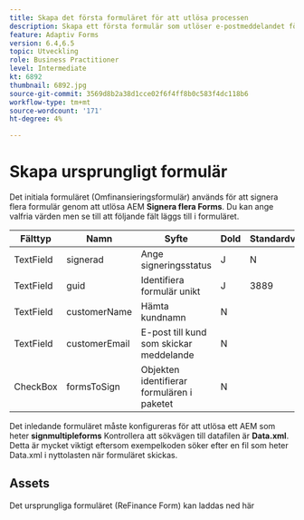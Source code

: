 ```yaml
---
title: Skapa det första formuläret för att utlösa processen
description: Skapa ett första formulär som utlöser e-postmeddelandet för att starta signeringsprocessen.
feature: Adaptiv Forms
version: 6.4,6.5
topic: Utveckling
role: Business Practitioner
level: Intermediate
kt: 6892
thumbnail: 6892.jpg
source-git-commit: 3569d8b2a38d1cce02f6f4ff8b0c583f4dc118b6
workflow-type: tm+mt
source-wordcount: '171'
ht-degree: 4%

---
```



# Skapa ursprungligt formulär

Det initiala formuläret (Omfinansieringsformulär) används för att signera flera formulär genom att utlösa AEM **Signera flera Forms**. Du kan ange valfria värden men se till att följande fält läggs till i formuläret.

| Fälttyp | Namn | Syfte | Dold | Standardvärde |
| ------------------------|---------------------------------------|--------------------|--------|----------------- |
| TextField | signerad | Ange signeringsstatus | J | N |
| TextField | guid | Identifiera formulär unikt | J | 3889 |
| TextField | customerName | Hämta kundnamn | N |
| TextField | customerEmail | E-post till kund som skickar meddelande | N |
| CheckBox | formsToSign | Objekten identifierar formulären i paketet | N |

Det inledande formuläret måste konfigureras för att utlösa ett AEM som heter **signmultipleforms**
Kontrollera att sökvägen till datafilen är **Data.xml**. Detta är mycket viktigt eftersom exempelkoden söker efter en fil som heter Data.xml i nyttolasten när formuläret skickas.

## Assets

Det ursprungliga formuläret (ReFinance Form) kan laddas ned här[](assets/refinance-form.zip)





